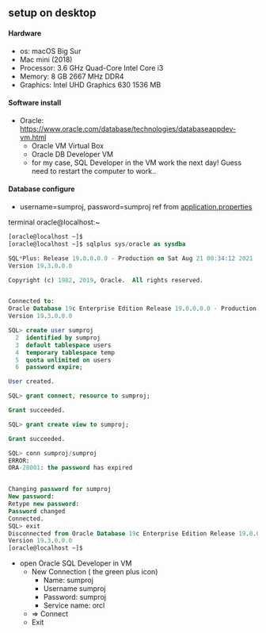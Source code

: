 setup on desktop
---

#### Hardware
* os: macOS Big Sur
* Mac mini (2018)
* Processor: 3.6 GHz Quad-Core Intel Core i3
* Memory: 8 GB 2667 MHz DDR4
* Graphics: Intel UHD Graphics 630 1536 MB

#### Software install
* Oracle: https://www.oracle.com/database/technologies/databaseappdev-vm.html
  * Oracle VM Virtual Box
  * Oracle DB Developer VM 
  * for my case, SQL Developer in the VM work the next day! Guess need to restart the computer to work..

#### Database configure
  * username=sumproj, password=sumproj ref from [application.properties](/src/main/resources/application.properties)

terminal oracle@localhost:~ 
``` sql
[oracle@localhost ~]$ 
[oracle@localhost ~]$ sqlplus sys/oracle as sysdba

SQL*Plus: Release 19.0.0.0.0 - Production on Sat Aug 21 00:34:12 2021
Version 19.3.0.0.0

Copyright (c) 1982, 2019, Oracle.  All rights reserved.


Connected to:
Oracle Database 19c Enterprise Edition Release 19.0.0.0.0 - Production
Version 19.3.0.0.0

SQL> create user sumproj
  2  identified by sumproj
  3  default tablespace users
  4  temporary tablespace temp
  5  quota unlimited on users
  6  password expire;

User created.

SQL> grant connect, resource to sumproj;

Grant succeeded.

SQL> grant create view to sumproj;

Grant succeeded.

SQL> conn sumproj/sumproj
ERROR:
ORA-28001: the password has expired


Changing password for sumproj
New password: 
Retype new password: 
Password changed
Connected.
SQL> exit
Disconnected from Oracle Database 19c Enterprise Edition Release 19.0.0.0.0 - Production
Version 19.3.0.0.0
[oracle@localhost ~]$ 
```
* open Oracle SQL Developer in VM
  * New Connection ( the green plus icon)
    * Name: sumproj
    * Username sumproj
    * Password: sumproj
    * Service name: orcl
  * => Connect
  * Exit
